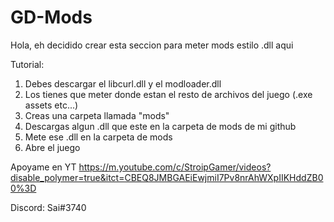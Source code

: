 # GD-Mods
Hola, eh decidido crear esta seccion para meter mods estilo .dll aqui

Tutorial:
1. Debes descargar el libcurl.dll y el modloader.dll
2. Los tienes que meter donde estan el resto de archivos del juego (.exe assets etc...)
3. Creas una carpeta llamada "mods"
4. Descargas algun .dll que este en la carpeta de mods de mi github
5. Mete ese .dll en la carpeta de mods
6. Abre el juego

Apoyame en YT
https://m.youtube.com/c/StroipGamer/videos?disable_polymer=true&itct=CBEQ8JMBGAEiEwjmiI7Pv8nrAhWXpIIKHddZB00%3D

Discord:
Sai#3740
